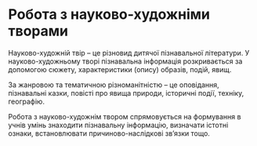 # Робота з науково-художніми творами
<p>Науково-художній твір – це різновид дитячої пізнавальної літератури. У науково-художньому творі пізнавальна інформація розкривається за допомогою сюжету, характеристики (опису) образів, подій, явищ.</p>
<p>За жанровою та тематичною різноманітністю – це оповідання, пізнавальні казки, повісті про явища природи, історичні події, техніку, географію.</p>
<p>Робота з науково-художнім твором спрямовується на формування в учнів умінь знаходити пізнавальну інформацію, визначати істотні ознаки, встановлювати причиново-наслідкові зв’язки тощо.</p>